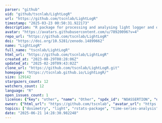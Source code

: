 ```yaml
---
parser: "github"
uid: "github/tscnlab/LightLogR"
url: "https://github.com/tscnlab/LightLogR"
timestamp: "2025-03-23 00:50:31.922173"
description: "R package for processing and analysing light logger and optical radiation dosimeter data"
avatar: "https://avatars.githubusercontent.com/u/78920096?v=4"
repo_url: "https://github.com/tscnlab/LightLogR"
doi: "https://doi.org/10.5281/zenodo.14899662"
name: "LightLogR"
full_name: "tscnlab/LightLogR"
html_url: "https://github.com/tscnlab/LightLogR"
created_at: "2023-08-29T08:28:06Z"
updated_at: "2025-02-20T09:43:02Z"
clone_url: "https://github.com/tscnlab/LightLogR.git"
homepage: "https://tscnlab.github.io/LightLogR/"
size: 129142
stargazers_count: 12
watchers_count: 12
language: "R"
open_issues_count: 1
license: {"key": "other", "name": "Other", "spdx_id": "NOASSERTION", "url": null, "node_id": "MDc6TGljZW5zZTA="}
owner: {"html_url": "https://github.com/tscnlab", "avatar_url": "https://avatars.githubusercontent.com/u/78920096?v=4", "login": "tscnlab", "type": "Organization"}
topics: ["dosimetry", "light", "rstats-package", "time-series-analysis", "wearable-devices", "wearable-sensors"]
date: "2025-06-21 14:28:30.982248"
---
```

